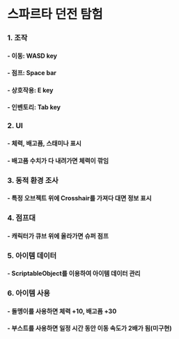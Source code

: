 # 스파르타 던전 탐험

### 1. 조작
#### - 이동: WASD key
#### - 점프: Space bar
#### - 상호작용: E key
#### - 인벤토리: Tab key
### 2. UI
#### - 체력, 배고픔, 스태미나 표시
#### - 배고픔 수치가 다 내려가면 체력이 깎임
### 3. 동적 환경 조사
#### - 특정 오브젝트 위에 Crosshair를 가져다 대면 정보 표시
### 4. 점프대
#### - 캐릭터가 큐브 위에 올라가면 슈퍼 점프
### 5. 아이템 데이터
#### - ScriptableObject를 이용하여 아이템 데이터 관리
### 6. 아이템 사용
#### - 돌멩이를 사용하면 체력 +10, 배고픔 +30
#### - 부스트를 사용하면 일정 시간 동안 이동 속도가 2배가 됨(미구현)
